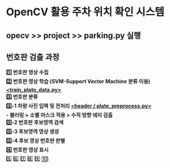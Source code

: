 # OpenCV 활용 주차 위치 확인 시스템

## opecv >> project >> parking.py 실행

## 번호판 검출 과정
**1️⃣ 번호판 영상 수집** </br>
**2️⃣ 번호판 영상 학습 (SVM-Support Vector Machine 분류 이용) <ins><train_plate_data.py></ins>** </br>
**3️⃣ 번호판 분류** </br>
**3️⃣-1 차량 사진 입력 및 전처리 <ins><header / plate_preprocess.py></ins>**</br>
**- 블러링 > 소벨 마스크 적용 > 수직 방향 에지 검출**</br>
**3️⃣-2 번호판 후보영역 검색**</br>
**3️⃣-3 후보영역 영상 생성**</br>
**3️⃣-4 후보 영상 번호판 판별**</br>
**4️⃣ 번호판 영상 표시** </br>
5️⃣
6️⃣
7️⃣
8️⃣
9️⃣
🔟
